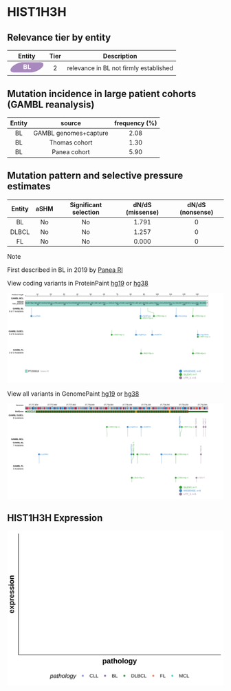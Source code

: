# HIST1H3H

## Relevance tier by entity

|Entity|Tier|Description                           |
|:------:|:----:|--------------------------------------|
|![BL](images/icons/BL_tier2.png)    |2   |relevance in BL not firmly established|

## Mutation incidence in large patient cohorts (GAMBL reanalysis)

|Entity|source               |frequency (%)|
|:------:|:---------------------:|:-------------:|
|BL    |GAMBL genomes+capture|2.08         |
|BL    |Thomas cohort        |1.30         |
|BL    |Panea cohort         |5.90         |

## Mutation pattern and selective pressure estimates

|Entity|aSHM|Significant selection|dN/dS (missense)|dN/dS (nonsense)|
|:------:|:----:|:---------------------:|:----------------:|:----------------:|
|BL    |No  |No                   |1.791           |0               |
|DLBCL |No  |No                   |1.257           |0               |
|FL    |No  |No                   |0.000           |0               |


> [!NOTE]
> First described in BL in 2019 by [Panea RI](https://pubmed.ncbi.nlm.nih.gov/31558468)


View coding variants in ProteinPaint [hg19](https://morinlab.github.io/LLMPP/GAMBL/HIST1H3H_protein.html)  or [hg38](https://morinlab.github.io/LLMPP/GAMBL/HIST1H3H_protein_hg38.html)

![image](images/proteinpaint/HIST1H3H_NM_003536.svg)

View all variants in GenomePaint [hg19](https://morinlab.github.io/LLMPP/GAMBL/HIST1H3H.html)  or [hg38](https://morinlab.github.io/LLMPP/GAMBL/HIST1H3H_hg38.html)

![image](images/proteinpaint/HIST1H3H.svg)
## HIST1H3H Expression
![image](images/gene_expression/HIST1H3H_by_pathology.svg)
<!-- ORIGIN: paneaWholeGenomeLandscape2019 -->
<!-- BL: paneaWholeGenomeLandscape2019 -->
